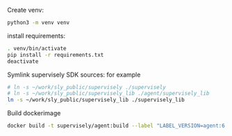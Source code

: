 Create venv:
```sh
python3 -m venv venv
```

install requirements:
```sh
. venv/bin/activate
pip install -r requirements.txt
deactivate
```

Symlink supervisely SDK sources:
for example

```sh
# ln -s ~/work/sly_public/supervisely ./supervisely
# ln -s ~/work/sly_public/supervisely_lib ./agent/supervisely_lib
ln -s ~/work/sly_public/supervisely_lib ./supervisely_lib

```


Build dockerimage
```sh
docker build -t supervisely/agent:build --label "LABEL_VERSION=agent:6.999.0" --label "LABEL_INFO=1" --label "LABEL_README=1" --label "LABEL_BUILT_AT=1" .
```